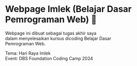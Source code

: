 # Webpage Imlek (Belajar Dasar Pemrograman Web) :red_envelope:

Webpage ini dibuat sebagai tugas akhir saya  
dalam menyelesaikan kursus dicoding Belajar Dasar  
Pemrograman Web.  

Tema: Hari Raya Imlek  
Event: DBS Foundation Coding Camp 2024
